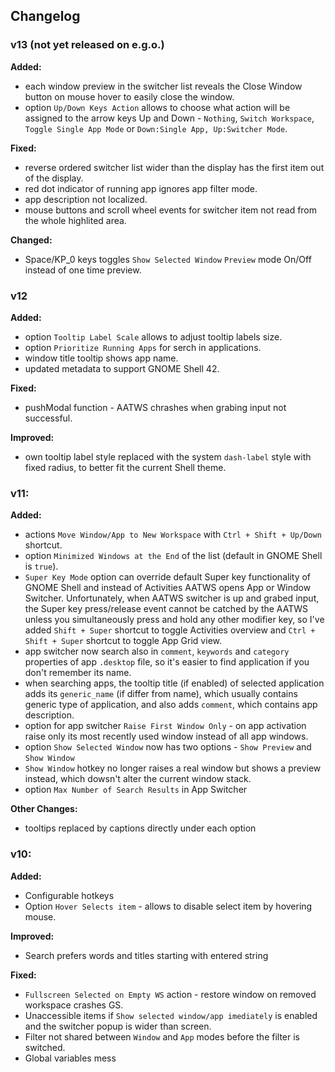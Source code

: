 ## Changelog

### v13 (not yet released on e.g.o.)
**Added:**
- each window preview in the switcher list reveals the Close Window button on mouse hover to easily close the window.
- option `Up/Down Keys Action` allows to choose what action will be assigned to the arrow keys Up and Down - `Nothing`, `Switch Workspace`, `Toggle Single App Mode` or `Down:Single App, Up:Switcher Mode`.

**Fixed:**
- reverse ordered switcher list wider than the display has the first item out of the display.
- red dot indicator of running app ignores app filter mode.
- app description not localized.
- mouse buttons and scroll wheel events for switcher item not read from the whole highlited area.

**Changed:**
- Space/KP_0 keys toggles `Show Selected Window` `Preview` mode On/Off instead of one time preview.

### v12
**Added:**
- option `Tooltip Label Scale` allows to adjust tooltip labels size.
- option `Prioritize Running Apps` for serch in applications.
- window title tooltip shows app name.
- updated metadata to support GNOME Shell 42.

**Fixed:**
- pushModal function - AATWS chrashes when grabing input not successful.

**Improved:**
- own tooltip label style replaced with the system `dash-label` style with fixed radius, to better fit the current Shell theme.

### v11:
**Added:**
- actions `Move Window/App to New Workspace` with `Ctrl + Shift + Up/Down` shortcut.
- option `Minimized Windows at the End` of the list (default in GNOME Shell is `true`).
- `Super Key Mode` option can override default Super key functionality of GNOME Shell and instead of Activities AATWS opens App or Window Switcher. Unfortunately, when AATWS switcher is up and grabed input, the Super key press/release event cannot be catched by the AATWS unless you simultaneously press and hold any other modifier key, so I've added `Shift + Super` shortcut to toggle Activities overview and `Ctrl + Shift + Super` shortcut to toggle App Grid view.
- app switcher now search also in `comment`, `keywords` and `category` properties of app `.desktop` file, so it's easier to find application if you don't remember its name.
- when searching apps, the tooltip title (if enabled) of selected application adds its `generic_name` (if differ from name), which usually contains generic type of application, and also adds `comment`, which contains app description.
- option for app switcher `Raise First Window Only` - on app activation raise only its most recently used window instead of all app windows.
- option `Show Selected Window` now has two options - `Show Preview` and `Show Window`
- `Show Window` hotkey no longer raises a real window but shows a preview instead, which dowsn't alter the current window stack.
- option `Max Number of Search Results` in App Switcher

**Other Changes:**
- tooltips replaced by captions directly under each option

### v10:
**Added:**
- Configurable hotkeys
- Option `Hover Selects item` - allows to disable select item by hovering mouse.

**Improved:**
- Search prefers words and titles starting with entered string

**Fixed:**
- `Fullscreen Selected on Empty WS` action - restore window on removed workspace crashes GS.
- Unaccessible items if `Show selected window/app imediately` is enabled and the switcher popup is wider than screen.
- Filter not shared between `Window` and `App` modes before the filter is switched.
- Global variables mess